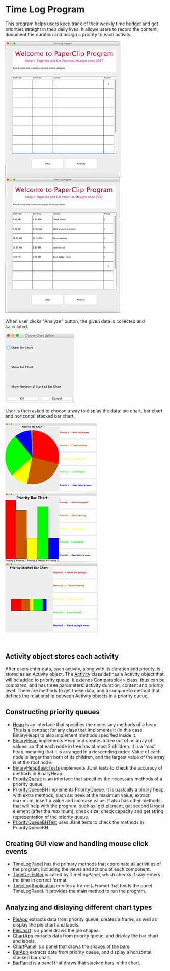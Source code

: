 # Time Log Program

This program helps users keep track of their weekly time budget and get priorities straight in their daily lives. It allows users to record the content, document the duration and assign a priority to each activity.

![](misc/begin.png)  ![](misc/filled.png)

When user clicks "Analyze" button, the given data is collected and calculated.

![](misc/options.png)

User is then asked to choose a way to display the data: pie chart, bar chart and horizontal stacked bar chart.

![](misc/pie.png) ![](misc/bar.png) ![](misc/horizontal.png)

<br>

## Activity object stores each activity
After users enter data, each activity, along with its duration and priority, is stored as an Activity object. The [Activity](https://github.com/vantrinh7/TimeLogProgram/blob/master/src/Activity.java) class defines a Activity object that will be added to priority queue. It extends Comparable<> class, thus can be compared, and has three parameters: activity duration, content and priority level. There are methods to get these data, and a compareTo method that defines the relationship between Activity objects in a priority queue.

## Constructing priority queues

+ [Heap](https://github.com/vantrinh7/TimeLogProgram/blob/master/src/Heap.java) is an interface that specifies the necessary methods of a heap. This is a contract for any class that implements it (in this case BinaryHeap) to also implement methods specified inside it. 
+ [BinaryHeap](https://github.com/vantrinh7/TimeLogProgram/blob/master/src/BinaryHeap.java) implements Heap and creates a tree out of an array of values, so that each node in tree has at most 2 children. It is a 'max' heap, meaning that it is arranged in a descending order: Value of each node is larger than both of its children, and the largest value of the array is at the root node.
+ [BinaryHeapBasicTests](https://github.com/vantrinh7/TimeLogProgram/blob/master/src/BinaryHeapBasicTest.java) implements JUnit tests to check the accuracy of methods in BinaryHeap.
+ [PriorityQueue](https://github.com/vantrinh7/TimeLogProgram/blob/master/src/PriorityQueue.java) is an interface that specifies the necessary methods of a priority queue.
+ [PriorityQueueBH](https://github.com/vantrinh7/TimeLogProgram/blob/master/src/PriorityQueueBH.java) implements PriorityQueue. It is basically a binary heap, with extra methods, such as: peek at the maximum value, extract maximum, insert a value and increase value. It also has other methods that will help with the program, such as: get element, get second largest element (after the maximum), check size, check capacity and get string representation of the priority queue.
+ [PriorityQueueBHTest](https://github.com/vantrinh7/TimeLogProgram/blob/master/src/PriorityQueueBHTest.java) uses JUnit tests to check the methods in PriorityQueueBH.

## Creating GUI view and handling mouse click events

+ [TimeLogPanel](https://github.com/vantrinh7/TimeLogProgram/blob/master/src/TimeLogPanel.java) has the primary methods that coordinate all activities of the program, including the views and actions of each component.
+ [TimeCellEditor](https://github.com/vantrinh7/TimeLogProgram/blob/master/src/TimeCellEditor.java) is called by TimeLogPanel, which checks if user enters the time in correct format.
+ [TimeLogApplication](https://github.com/vantrinh7/TimeLogProgram/blob/master/src/TimeLogApplication.java) creates a frame (JFrame) that holds the panel TimeLogPanel. It provides the main method to run the program.

## Analyzing and dislaying different chart types

+ [PieApp](https://github.com/vantrinh7/TimeLogProgram/blob/master/src/PieApp.java) extracts data from priority queue, creates a frame, as well as display the pie chart and labels.
+ [PieChart](https://github.com/vantrinh7/TimeLogProgram/blob/master/src/PieChart.java) is a panel draws the pie shapes.
+ [ChartApp](https://github.com/vantrinh7/TimeLogProgram/blob/master/src/ChartApp.java) extracts data from priority queue, and display the bar chart and labels.
+ [ChartPanel](https://github.com/vantrinh7/TimeLogProgram/blob/master/src/ChartPanel.java) is a panel that draws the shapes of the bars.
+ [BarApp](https://github.com/vantrinh7/TimeLogProgram/blob/master/src/BarApp.java) extracts data from priority queue, and display a horizontal stacked bar chart.
+ [BarPanel](https://github.com/vantrinh7/TimeLogProgram/blob/master/src/BarPanel.java) is a panel that draws that stacked bars in the chart.
